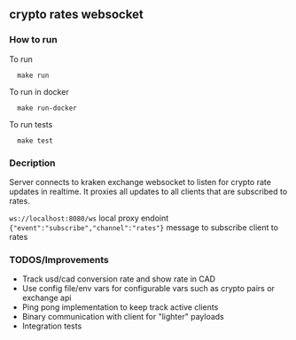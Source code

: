 
## crypto rates websocket


### How to run 
To run

```
  make run
```
To run in docker

```
  make run-docker
```

To run tests

```
  make test
```

### Decription 
Server connects to kraken exchange websocket to listen for crypto rate updates in realtime.
It proxies all updates to all clients that are subscribed to rates.

```ws://localhost:8080/ws``` local proxy endoint
```{"event":"subscribe","channel":"rates"}``` message to subscribe client to rates


### TODOS/Improvements
- Track usd/cad conversion rate and show rate in CAD
- Use config file/env vars for configurable vars such as crypto pairs or exchange api
- Ping pong implementation to keep track active clients
- Binary communication with client for "lighter" payloads
- Integration tests